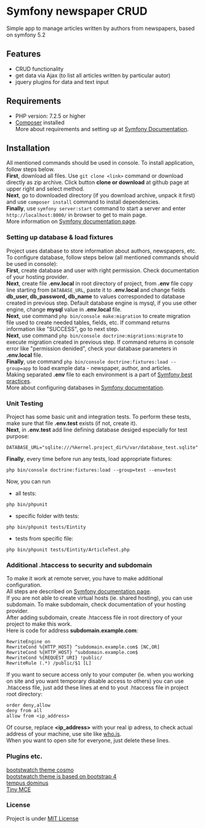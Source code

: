 # Symfony newspaper CRUD
Simple app to manage articles written by authors from newspapers, based on symfony 5.2
## Features
- CRUD functionality
- get data via Ajax (to list all articles written by particular autor)
- jquery plugins for data and text input
## Requirements
- PHP version: 7.2.5 or higher
- [Composer](https://getcomposer.org/download/) installed  
More about requirements and setting up at [Symfony Documentation](https://symfony.com/doc/5.0/setup.html).
## Installation
All mentioned commands should be used in console. To install application, follow steps below.  
**First**, download all files. Use `git clone <link>` command or download directly as zip archive. Click button **clone or download** at github page at upper right and select method.  
**Next**, go to downloaded directory (if you download archive, unpack it first) and use `composer install` command to install dependencies.  
**Finally**, use `symfony server:start` command to start a server and enter `http://localhost:8000/` in browser to get to main page.  
More information on [Symfony documentation page](https://symfony.com/doc/5.0/setup.html#setting-up-an-existing-symfony-project).
### Setting up database & load fixtures
Project uses database to store information about authors, newspapers, etc. To configure database, follow steps below (all mentioned commands should be used in console):  
**First**, create database and user with right permission. Check documentation of your hosting provider.  
**Next**, create file **.env.local** in root directory of project, from **.env** file copy line starting from `DATABASE_URL`, paste it to **.env.local** and change fields **db_user, db_password, db_name** to values corresponded to database created in previous step. Default database engine is mysql, if you use other engine, change **mysql** value in **.env.local** file.  
**Next**, use command `php bin/console make:migration` to create migration file used to create needed tables, fields, etc. If command returns information like "SUCCESS", go to next step.    
**Next**, use command `php bin/console doctrine:migrations:migrate` to execute migration created in previous step. If command returns in console error like "permission denided", check your database parameters in **.env.local** file.  
**Finally**, use command `php bin/console doctrine:fixtures:load --group=app` to load example data - newspaper, author, and articles.   
Making separated **.env** file to each environment is a part of [Symfony best practices](https://symfony.com/doc/5.0/best_practices.html#use-environment-variables-for-infrastructure-configuration).  
More about configuring databases in [Symfony documentation](https://symfony.com/doc/5.0/doctrine.html).
### Unit Testing
Project has some basic unit and integration tests. To perform these tests, make sure that file **.env.test** exists (if not, create it).  
**Next**, in **.env.test** add line defining database desiged especially for test purpose:  
```
DATABASE_URL="sqlite:///%kernel.project_dir%/var/database_test.sqlite"
```
**Finally**, every time before run any tests, load appropriate fixtures:
```
php bin/console doctrine:fixtures:load --group=test --env=test
```
Now, you can run  
- all tests:
```
php bin/phpunit
```
- specific folder with tests:
```
php bin/phpunit tests/Eintity
```
- tests from specific file:
```
php bin/phpunit tests/Eintity/ArticleTest.php
```
### Additional .htaccess to security and subdomain
To make it work at remote server, you have to make additional configuration.  
All steps are described on [Symfony documentation page](https://symfony.com/doc/5.0/setup/web_server_configuration.html).  
If you are not able to create virtual hosts (ie. shared hosting), you can use subdomain. To make subdomain, check documentation of your hosting provider.  
After adding subdomain, create .htaccess file in root directory of your project to make this work.  
Here is code for address **subdomain.example.com**:
```
RewriteEngine on
RewriteCond %{HTTP_HOST} ^subdomain.example.com$ [NC,OR]
RewriteCond %{HTTP_HOST} ^subdomain.example.com$
RewriteCond %{REQUEST_URI} !public/
RewriteRule (.*) /public/$1 [L]
```
If you want to secure access only to your computer (ie. when you working on site and you want temporary disable access to others) you can use .htaccess file, just add these lines at end to yout .htaccess file in project root directory:
```
order deny,allow
deny from all
allow from <ip_address>
```
Of course, replace **<ip_address>** with your real ip adress, to check actual address of your machine, use site like [who.is](https://who.is/).  
When you want to open site for everyone, just delete these lines.
### Plugins etc.
[bootstwatch theme cosmo](https://bootswatch.com/cosmo)  
[bootstwatch theme is based on bootstrap 4](https://getbootstrap.com)  
[tempus dominus](https://tempusdominus.github.io/bootstrap-4)  
[Tiny MCE](https://www.tiny.cloud/docs/quick-start)  
### License
Project is under [MIT License](./LICENSE)

